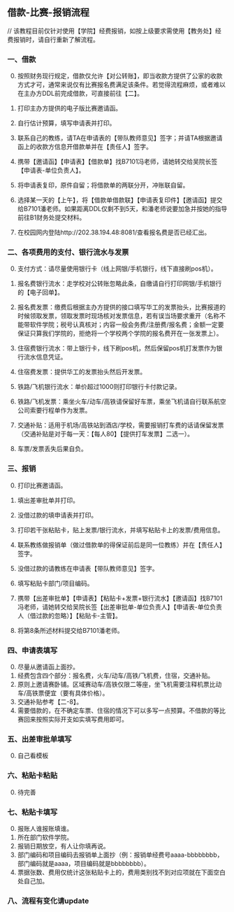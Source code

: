 ## 借款-比赛-报销流程

// 该教程目前仅针对使用【学院】经费报销，如按上级要求需使用【教务处】经费报销时，请自行重新了解流程。

### 一、借款

0. 按照财务现行规定，借款仅允许【对公转账】，即当收款方提供了公家的收款方式才可，通常来说仅有比赛报名费满足该条件。若觉得流程麻烦，或者难以在主办方DDL前完成借款，可直接前往【二】。

1. 打印主办方提供的电子版比赛邀请函。
2. 自行估计预算，填写申请表并打印。
3. 联系自己的教练，请TA在申请表的【带队教师意见】签字；并请TA根据邀请函上的收款方信息开借款单并在【责任人】签字。
4. 携带【邀请函】【申请表】【借款单】找B7101冯老师，请她转交给吴院长签【申请表-单位负责人】。
5. 将申请表复印，原件自留；将借款单的两联分开，冲账联自留。
6. 选择某一天的【上午】，将【借款单借款联】【申请表复印件】【邀请函】提交给B7101潘老师。如果距离DDL仅剩不到5天，和潘老师说要加急并按她的指导前往B1财务处提交材料。
7. 在校园网内登陆http://202.38.194.48:8081/查看报名费是否已经汇出。

### 二、各项费用的支付、银行流水与发票

0. 支付方式：请尽量使用银行卡（线上网银/手机银行，线下直接刷pos机）。

1. 报名费银行流水：走学校对公转账忽略此条，自缴请自行打印网银/手机银行的【电子回单】。
2. 报名费发票：缴费后根据主办方提供的接口填写华工的发票抬头，比赛报道的时候领取发票，领取发票时现场核对发票信息，若有误当场要求重开（名称不能带软件学院；税号认真核对；内容一般会务费/注册费/报名费；金额一定要保证只算我们学院的，拒绝将一个学校两个学院的报名费开在一张发票上）。
3. 住宿费银行流水：带上银行卡，线下刷pos机，然后保留pos机打发票作为银行流水信息凭证。
4. 住宿费发票：提供华工的发票抬头然后开发票。
5. 铁路/飞机银行流水：单价超过1000则打印银行卡付款记录。
6. 铁路/飞机发票：乘坐火车/动车/高铁请保留好车票，乘坐飞机请自行联系航空公司索要行程单作为发票。
7. 交通补贴：适用于机场/高铁站到酒店/学校，需要报销打车费的话请保留发票（交通补贴是对于每一天：【每人80】【提供打车发票】二选一）。
8. 车票/发票丢失后果自负。

### 三、报销

0. 打印比赛邀请函。

1. 填出差审批单并打印。
2. 没借过款的填申请表并打印。
3. 打印若干张粘贴卡，贴上发票/银行流水，并填写粘贴卡上的发票/费用信息。
4. 联系教练做报销单（做过借款单的得保证前后是同一位教练）并在【责任人】签字。
5. 没借过款的请教练在申请表【带队教师意见】签字。
6. 填写粘贴卡部门/项目编码。
7. 携带【出差审批单】【申请表】【粘贴卡+发票+银行流水】【邀请函】找B7101冯老师，请她转交给吴院长签【出差审批单-单位负责人】【申请表-单位负责人（借过款的忽略）】【粘贴卡-主管】。
8. 将第8条所述材料提交给B7101潘老师。

### 四、申请表填写

0. 尽量从邀请函上面抄。
1. 经费包含四个部分：报名费，火车/动车/高铁/飞机费，住宿，交通补贴。
2. 原则上邀请赛卧铺。区域赛动车/高铁仅限二等座，坐飞机需要注释机票比动车/高铁票便宜（要有具体价格）。
3. 交通补贴参考【二-8】。
4. 需要借款的，在不确定车票、住宿的情况下可以多写一点预算。不借款的等比赛回来按照实际开支如实填写费用即可。

### 五、出差审批单填写

0. 自己看模板

### 六、粘贴卡粘贴

0. 待完善

### 七、粘贴卡填写

0. 报账人谁报账填谁。
1. 所在部门软件学院。
2. 报销日期放空，有人让你填再说。
3. 部门编码和项目编码去报销单上面抄（例：报销单经费号aaaa-bbbbbbbb，部门编码就是aaaa，项目编码就是bbbbbbbb）。
4. 票据张数、费用仅统计这张粘贴卡上的，费用类别找不到对应项就在下面空白处自己加。

### 八、流程有变化请update

